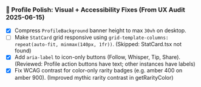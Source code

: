### 🔧 Profile Polish: Visual + Accessibility Fixes (From UX Audit 2025-06-15)

- [x] Compress `ProfileBackground` banner height to max `30vh` on desktop.
- [ ] Make `StatCard` grid responsive using `grid-template-columns: repeat(auto-fit, minmax(140px, 1fr))`. (Skipped: StatCard.tsx not found)
- [x] Add `aria-label` to icon-only buttons (Follow, Whisper, Tip, Share). (Reviewed: Profile action buttons have text; other instances have labels)
- [x] Fix WCAG contrast for color-only rarity badges (e.g. amber 400 on amber 900). (Improved mythic rarity contrast in getRarityColor)
